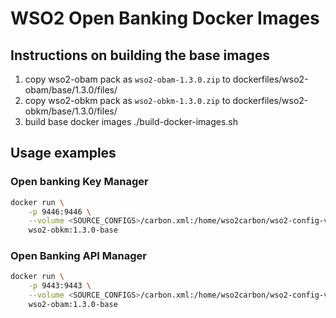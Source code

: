# WSO2 Open Banking Docker Images
## Instructions on building the base images
1. copy wso2-obam pack as `wso2-obam-1.3.0.zip` to dockerfiles/wso2-obam/base/1.3.0/files/
4. copy wso2-obkm pack as `wso2-obkm-1.3.0.zip` to dockerfiles/wso2-obkm/base/1.3.0/files/
5. build base docker images ./build-docker-images.sh
## Usage examples
### Open banking Key Manager

```bash
docker run \
    -p 9446:9446 \
    --volume <SOURCE_CONFIGS>/carbon.xml:/home/wso2carbon/wso2-config-volume/ \
    wso2-obkm:1.3.0-base
```
### Open Banking API Manager 
```bash
docker run \
    -p 9443:9443 \
    --volume <SOURCE_CONFIGS>/carbon.xml:/home/wso2carbon/wso2-config-volume/ \
    wso2-obam:1.3.0-base
```
